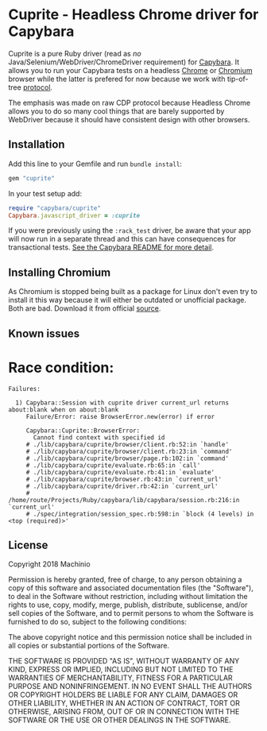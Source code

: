 # Cuprite - Headless Chrome driver for Capybara #

Cuprite is a pure Ruby driver (read as _no_ Java/Selenium/WebDriver/ChromeDriver
requirement) for [Capybara](https://github.com/teamcapybara/capybara). It allows
you to run your Capybara tests on a headless [Chrome](https://www.google.com/chrome/)
or [Chromium](https://www.chromium.org/) browser while the latter is prefered
for now because we work with tip-of-tree [protocol](https://chromedevtools.github.io/devtools-protocol/).

The emphasis was made on raw CDP protocol because Headless Chrome allows you to
do so many cool things that are barely supported by WebDriver because it should
have consistent design with other browsers.

## Installation ##

Add this line to your Gemfile and run `bundle install`:

``` ruby
gem "cuprite"
```

In your test setup add:

``` ruby
require "capybara/cuprite"
Capybara.javascript_driver = :cuprite
```

If you were previously using the `:rack_test` driver, be aware that
your app will now run in a separate thread and this can have
consequences for transactional tests. [See the Capybara README for more detail](https://github.com/jnicklas/capybara/blob/master/README.md#transactions-and-database-setup).

## Installing Chromium ##

As Chromium is stopped being built as a package for Linux don't even try to
install it this way because it will either be outdated or unofficial package.
Both are bad. Download it from official [source](https://www.chromium.org/getting-involved/download-chromium).

## Known issues ##

# Race condition:

```
Failures:

  1) Capybara::Session with cuprite driver current_url returns about:blank when on about:blank
     Failure/Error: raise BrowserError.new(error) if error

     Capybara::Cuprite::BrowserError:
       Cannot find context with specified id
     # ./lib/capybara/cuprite/browser/client.rb:52:in `handle'
     # ./lib/capybara/cuprite/browser/client.rb:23:in `command'
     # ./lib/capybara/cuprite/browser/page.rb:102:in `command'
     # ./lib/capybara/cuprite/evaluate.rb:65:in `call'
     # ./lib/capybara/cuprite/evaluate.rb:41:in `evaluate'
     # ./lib/capybara/cuprite/browser.rb:43:in `current_url'
     # ./lib/capybara/cuprite/driver.rb:42:in `current_url'
     # /home/route/Projects/Ruby/capybara/lib/capybara/session.rb:216:in `current_url'
     # ./spec/integration/session_spec.rb:598:in `block (4 levels) in <top (required)>'
```

## License ##

Copyright 2018 Machinio

Permission is hereby granted, free of charge, to any person obtaining
a copy of this software and associated documentation files (the
"Software"), to deal in the Software without restriction, including
without limitation the rights to use, copy, modify, merge, publish,
distribute, sublicense, and/or sell copies of the Software, and to
permit persons to whom the Software is furnished to do so, subject to
the following conditions:

The above copyright notice and this permission notice shall be
included in all copies or substantial portions of the Software.

THE SOFTWARE IS PROVIDED "AS IS", WITHOUT WARRANTY OF ANY KIND,
EXPRESS OR IMPLIED, INCLUDING BUT NOT LIMITED TO THE WARRANTIES OF
MERCHANTABILITY, FITNESS FOR A PARTICULAR PURPOSE AND
NONINFRINGEMENT. IN NO EVENT SHALL THE AUTHORS OR COPYRIGHT HOLDERS BE
LIABLE FOR ANY CLAIM, DAMAGES OR OTHER LIABILITY, WHETHER IN AN ACTION
OF CONTRACT, TORT OR OTHERWISE, ARISING FROM, OUT OF OR IN CONNECTION
WITH THE SOFTWARE OR THE USE OR OTHER DEALINGS IN THE SOFTWARE.
